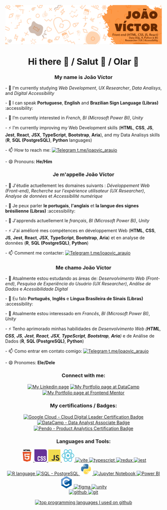 <img align="center" alt="Joao Victor's banner"  src="./src/img/banner-joao-victor.png" title="João Víctor's banner" />

<h1 align="center">Hi there 👋 / Salut 👋 / Olar 👋</h1>

<h3 align="center">My name is João Víctor</h3>
<p>- 🔭 I'm currently studying <i>Web Development</i>, <i>UX Researcher</i>, <i>Data Analisys</i>, and <i>Digital Accessibility</i> </p>
<p>- 💬 I can speak <b>Portuguese</b>, <b>English</b> and <b>Brazilian Sign Language (Libras)</b> :accessibility: </p>
<p>- 🌱 I’m currently interested in <i>French</i>, <i>BI (Microsoft Power BI)</i>, <i>Unity</i> </p>
<p>- ⚡ I'm currently improving my Web Development skills (<b>HTML</b>, <b>CSS</b>, <b>JS</b>, <b>Jest</b>, <b>React</b>, <b>JSX</b>, <b>TypeScript</b>, <b>Bootstrap</b>, <b>Aria</b>), and my Data Analisys skills (<b>R</b>, <b>SQL (PostgreSQL)</b>, <b>Python</b> languages) </p>
<p>- 📫 How to reach me: <a href="https://t.me/joaovic_araujo"> <img src="https://web.telegram.org/k/assets/img/favicon-16x16.png?v=jw3mK7G9Ry" alt="Telegram"/> t.me/joaovic_araujo </a> </p>
<p>- 😄 Pronouns: <b>He/Him</b> </p>

<h3 align="center">Je m'appelle João Víctor</h3>
<p>- 🔭 J'étudie actuellement les domaines suivants : <i>Développement Web (Front-end)</i>, <i>Recherche sur l'expérience utilisateur (UX Researcher)</i>, <i>Analyse de données</i> et <i>Accessibilité numérique</i> </p>
<p>- 💬 Je peux parler <b>le portugais</b>, <b>l'anglais</b> et <b>la langue des signes brésilienne (Libras)</b> :accessibility: </p>
<p>- 🌱 J'apprends actuellement le <i>français</i>, <i>BI (Microsoft Power BI)</i>, <i>Unity</i> </p>
<p>- ⚡ J'ai amélioré mes compétences en développement Web (<b>HTML</b>, <b>CSS</b>, <b>JS</b>, <b>Jest</b>, <b>React</b>, <b>JSX</b>, <b>TypeScript</b>, <b>Bootstrap</b>, <b>Aria</b>)</i> et en analyse de données (<b>R</b>, <b>SQL (PostgreSQL)</b>, <b>Python</b>) </p>
<p>- 📫 Comment me contacter: <a href="https://t.me/joaovic_araujo"> <img src="https://web.telegram.org/k/assets/img/favicon-16x16.png?v=jw3mK7G9Ry" alt="Telegram"/> t.me/joaovic_araujo </a> </p>

<h3 align="center">Me chamo João Víctor</h3>
<p>- 🔭 Atualmente estou estudando as áreas de: <i>Desenvolvimento Web (Front-end)</i>, <i>Pesquisa de Experiência do Usuário (UX Researcher)</i>, <i>Análise de Dados</i> e <i>Acessibilidade Digital</i> </p>
<p>- 💬 Eu falo <b>Português</b>, <b>Inglês</b> e <b>Língua Brasileira de Sinais (Libras)</b> :accessibility: </p>
<p>- 🌱 Atualmente estou interessado em <i>Francês</i>, <i>BI (Microsoft Power BI)</i>, <i>Unity</i> </p>
<p>- ⚡ Tenho aprimorado minhas habilidades de <i> Desenvolvimento Web (<b>HTML</b>, <b>CSS</b>, <b>JS</b>, <b>Jest</b>, <b>React</b>, <b>JSX</b>, <b>TypeScript</b>, <b>Bootstrap</b>, <b>Aria</b>)</i> e de Análise de Dados (<b>R</b>, <b>SQL (PostgreSQL)</b>, <b>Python</b>) </p>
<p>- 📫 Como entrar em contato comigo: <a href="https://t.me/joaovic_araujo"> <img src="https://web.telegram.org/k/assets/img/favicon-16x16.png?v=jw3mK7G9Ry" alt="Telegram"/> t.me/joaovic_araujo </a> </p>
<p>- 😄 Pronomes: <b>Ele/Dele</b> </p>

<h3 align="center">Connect with me:</h3>
<p align="center">
  <a href="https://linkedin.com/in/joao-victor-araujo-lima" target="_blank"><img align="center" src="https://raw.githubusercontent.com/rahuldkjain/github-profile-readme-generator/master/src/images/icons/Social/linked-in-alt.svg" alt="My Linkedin page" title="Linkedin" height="30" width="30" /></a>
  <a href="https://www.datacamp.com/portfolio/joaovictor-ne" target="_blank"><img align="center" src="https://avatars.githubusercontent.com/u/6276968?v=4" alt="My Portfolio page at DataCamp" title="Portfolio at DataCamp" height="30" width="30" /></a>
  <a href="https://www.frontendmentor.io/profile/xuaun" target="_blank"><img align="center" src="https://raw.githubusercontent.com/frontendmentorio/four-card-feature-section/refs/heads/master/images/favicon-32x32.png" alt="My Portfolio page at Frontend Mentor" title="Portfolio at Frontend Mentor" height="30" width="30" /></a>
</p>

<h3 align="center">My certifications / Badges:</h3>
<p align="center">
  <a href="https://www.credly.com/badges/cf49b199-627d-430c-9e46-ac62e7fc1b03/linked_in?t=sfi3rv" target="blank"><img align="center" src="https://images.credly.com/size/340x340/images/44994cda-b5b0-44cb-9a6d-d29b57163073/image.png" alt="Google Cloud - Cloud Digital Leader Certification Badge" title="Cloud Digital Leader Certification Badge" height="60" width="60" /></a>
  <a href="https://www.datacamp.com/certificate/DAA0014709030431" target="blank"><img align="center" src="https://media.datacamp.com/legacy/Certification/Badges%202024/outline/DA_Associate_-_badge_with_outline.png" alt="DataCamp - Data Analyst Associate Badge" title="Data Analyst Associate Badge" height="100" width="90" /></a>
  <a href="https://www.credly.com/badges/74c74344-d92e-4849-9d39-65cd5eea1ad6" target="blank"><img align="center" src="https://images.credly.com/size/340x340/images/83691e1f-fddf-45ce-b6a2-a28529838223/image.png" alt="Pendo - Product Analytics Certification Badge" title="Product Analytics Certification Badge" height="60" width="60" /></a>
</p>

<h3 align="center">Languages and Tools:</h3>
<p align="center"> 
  <a href="https://www.w3.org/html/" target="_blank" rel="noreferrer"> <img src="https://raw.githubusercontent.com/devicons/devicon/master/icons/html5/html5-original-wordmark.svg" alt="html5" title="HTML5" width="40" height="40"/> </a>
  <a href="https://www.w3schools.com/css/" target="_blank" rel="noreferrer"> <img src="https://raw.githubusercontent.com/CSS-Next/logo.css/48f24dccd4e169118d17bab998c3d276e95167df/css.svg" alt="css3" title="CSS3" width="40" height="40"/> </a>
  <a href="https://developer.mozilla.org/en-US/docs/Web/JavaScript" target="_blank" rel="noreferrer"> <img src="https://raw.githubusercontent.com/devicons/devicon/master/icons/javascript/javascript-original.svg" alt="javascript" title="JavaScript" width="40" height="40"/> </a>
  <a href="https://react.dev/" target="_blank" rel="noreferrer"> <img src="./src/img/logo_dark.svg" alt="react" title="React" width="40" height="40"/> </a>
  <a href="https://vite.dev/" target="_blank" rel="noreferrer"> <img src="https://vite.dev/logo.svg" alt="vite" title="Vite" width="40" height="40"/> </a>
  <a href="https://www.typescriptlang.org/" target="_blank" rel="noreferrer"> <img src="https://cdn.jsdelivr.net/gh/devicons/devicon@latest/icons/typescript/typescript-original.svg" alt="typescript" title="TypeScript" width="40" height="40"/> </a>
  <a href="https://redux.js.org/" target="_blank" rel="noreferrer"> <img src="https://redux.js.org/img/redux.svg" alt="redux" title="Redux" width="40" height="40"/> </a>
  <a href="https://jestjs.io/" target="_blank" rel="noreferrer"> <img src="https://icon.icepanel.io/Technology/svg/Jest.svg" alt="jest" title="Jest" width="40" height="40"/> </a>
  <br />
  <a href="https://www.r-project.org/"> <img src="https://www.r-project.org/logo/Rlogo.png" alt="R language" title="R language" width="40" height="40"/> </a>
  <a href="https://www.postgresql.org/"> <img src="https://www.postgresql.org/media/img/about/press/elephant.png" alt="SQL - PostgreSQL" title="SQL - PostgreSQL" width="40" height="40"/> </a>
  <a href="https://www.python.org" target="_blank" rel="noreferrer"> <img src="https://raw.githubusercontent.com/devicons/devicon/master/icons/python/python-original.svg" alt="python" title="Python" width="40" height="40"/> </a>
  <a href="https://jupyter.org/" target="_blank" rel="noreferrer"> <img src="https://jupyter.org/assets/homepage/main-logo.svg" alt="Jupyter Notebook" title="Jupyter Notebook" width="40" height="40"/> </a> 
  <a href="https://www.microsoft.com/pt-br/power-platform/products/power-bi" target="_blank" rel="noreferrer"> <img src="https://raw.githubusercontent.com/microsoft/PowerBI-Icons/24f1db8bdfab951c25db591772140d2f4ec5bc1e/SVG/Power-BI.svg" alt="Power BI" title="Power BI" width="40" height="40"/> </a> 
  <br />
  <a href="https://www.cprogramming.com/" target="_blank" rel="noreferrer"> <img src="https://raw.githubusercontent.com/devicons/devicon/master/icons/c/c-original.svg" alt="c" title="C language" width="40" height="40"/> </a>   
  <a href="https://www.figma.com/" target="_blank" rel="noreferrer"> <img src="https://www.vectorlogo.zone/logos/figma/figma-icon.svg" alt="figma" title="Figma" width="40" height="40"/> </a>
  <a href="https://unity.com/" target="_blank" rel="noreferrer"> <img src="https://www.vectorlogo.zone/logos/unity3d/unity3d-icon.svg" alt="unity" title="Unity" width="40" height="40"/> </a>
  <br />
  <a href="https://github.com/" target="_blank" rel="noreferrer"> <img src="https://github.githubassets.com/assets/GitHub-Mark-ea2971cee799.png" alt="github" title="GitHub" width="40" height="40"/> </a>   
  <a href="https://git-scm.com/" target="_blank" rel="noreferrer"> <img src="https://cdn.jsdelivr.net/gh/devicons/devicon@latest/icons/git/git-original.svg" alt="git" title="Git" width="40" height="40"/> </a>
</p>

<p align="center">
  <a href="https://github.com/xuaun">
   <img align="center" height="180em" src="https://github-readme-stats.vercel.app/api/top-langs?username=xuaun&show_icons=true&locale=en&layout=compact&theme=codeSTACKr" alt="top programming languages ​​I used on github" title="Top Programming Languages"/>
  <!-- </br><img height="180em" src="https://github-readme-stats.vercel.app/api?username=xuaun&show_icons=true&theme=codeSTACKr&include_all_commits=true&count_private=false" alt="Some of João's statuses on GitHub" title="Statuses on GitHub"/></a> -->
</p>

<!--
**xuaun/xuaun** is a ✨ _special_ ✨ repository because its `README.md` (this file) appears on your GitHub profile.
-->
